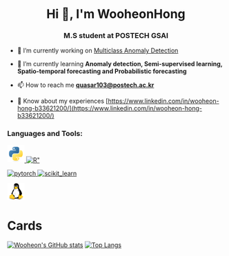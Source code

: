 <h1 align="center">Hi 👋, I'm WooheonHong</h1>
<h3 align="center">M.S student at POSTECH GSAI</h3>

- 🔭 I’m currently working on [Multiclass Anomaly Detection](https://github.com/WooheonHong/MAD)

- 🌱 I’m currently learning **Anomaly detection, Semi-supervised learning, Spatio-temporal forecasting and Probabilistic forecasting**

- 📫 How to reach me **quasar103@postech.ac.kr**

- 📄 Know about my experiences [https://www.linkedin.com/in/wooheon-hong-b33621200/](https://www.linkedin.com/in/wooheon-hong-b33621200/)

<h3 align="left">Languages and Tools:</h3>
<a href="https://www.python.org" target="_blank" rel="noreferrer"> <img src="https://raw.githubusercontent.com/devicons/devicon/master/icons/python/python-original.svg" alt="python" width="40" height="40"/> <a> <a href="https://www.r-project.org/" target="_blank" rel="noreferrer"> <img src="https://upload.wikimedia.org/wikipedia/commons/thumb/1/1b/R_logo.svg/1024px-R_logo.svg.png" alt=R" width="40" height="40"/> </a> </p> 
<a href="https://pytorch.org/" target="_blank" rel="noreferrer"> <img src="https://www.vectorlogo.zone/logos/pytorch/pytorch-icon.svg" alt="pytorch" width="40" height="40"/> </a> <a href="https://scikit-learn.org/" target="_blank" rel="noreferrer"> <img src="https://upload.wikimedia.org/wikipedia/commons/0/05/Scikit_learn_logo_small.svg" alt="scikit_learn" width="40" height="40"/> </a> </p>  
 <p align="left"> <a href="https://www.linux.org/" target="_blank" rel="noreferrer"> <img src="https://raw.githubusercontent.com/devicons/devicon/master/icons/linux/linux-original.svg" alt="linux" width="40" height="40"/> </a>  


# Cards

[![Wooheon's GitHub stats](https://github-readme-stats.vercel.app/api?username=WooheonHong&show_icons=true)](https://github.com/anuraghazra/github-readme-stats) [![Top Langs](https://github-readme-stats.vercel.app/api/top-langs/?username=WooheonHong&hide=html&layout=compact)](https://github.com/anuraghazra/github-readme-stats)



